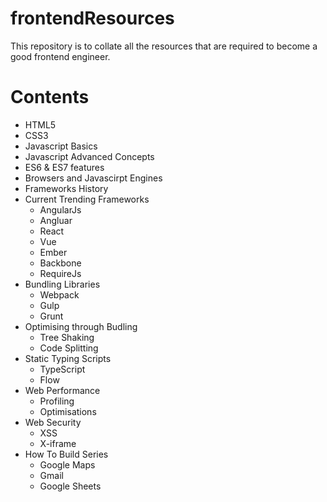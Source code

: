 # frontendResources
This repository is to collate all the resources that are required to become a good frontend engineer.

# Contents
* HTML5
* CSS3
* Javascript Basics
* Javascript Advanced Concepts
* ES6 & ES7 features
* Browsers and Javascirpt Engines
* Frameworks History
* Current Trending Frameworks
  * AngularJs
  * Angluar
  * React
  * Vue
  * Ember
  * Backbone
  * RequireJs
* Bundling Libraries
  * Webpack
  * Gulp
  * Grunt
* Optimising through Budling
  * Tree Shaking
  * Code Splitting
* Static Typing Scripts
  * TypeScript
  * Flow
* Web Performance
  * Profiling
  * Optimisations
* Web Security
  * XSS
  * X-iframe
* How To Build Series
  * Google Maps
  * Gmail
  * Google Sheets
   

